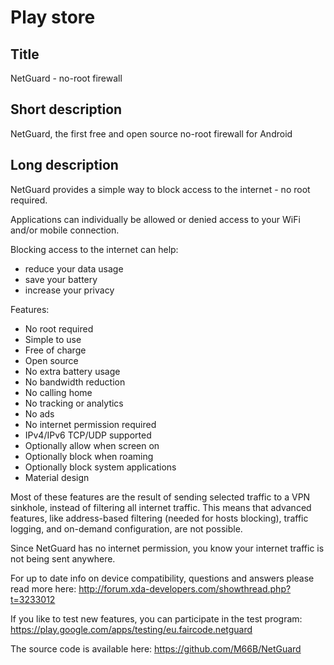 Play store
==========

Title
-----
NetGuard - no-root firewall


Short description
-----------------
NetGuard, the first free and open source no-root firewall for Android


Long description
----------------
NetGuard provides a simple way to block access to the internet - no root required.

Applications can individually be allowed or denied access to your WiFi and/or mobile connection.

Blocking access to the internet can help:

- reduce your data usage
- save your battery
- increase your privacy

Features:

- No root required
- Simple to use
- Free of charge
- Open source
- No extra battery usage
- No bandwidth reduction
- No calling home
- No tracking or analytics
- No ads
- No internet permission required
- IPv4/IPv6 TCP/UDP supported
- Optionally allow when screen on
- Optionally block when roaming
- Optionally block system applications
- Material design

Most of these features are the result of sending selected traffic to a VPN sinkhole, instead of filtering all internet traffic.
This means that advanced features, like address-based filtering (needed for hosts blocking), traffic logging, and on-demand configuration, are not possible.

Since NetGuard has no internet permission, you know your internet traffic is not being sent anywhere.

For up to date info on device compatibility, questions and answers please read more here: http://forum.xda-developers.com/showthread.php?t=3233012

If you like to test new features, you can participate in the test program: https://play.google.com/apps/testing/eu.faircode.netguard

The source code is available here: https://github.com/M66B/NetGuard

